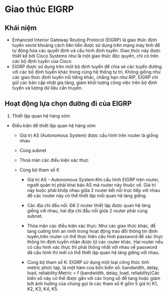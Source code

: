 # Giao thúc EIGRP
## Khái niệm
* Enhanced Interior Gateway Routing Protocol (EIGRP) là giao thức định tuyến vectơ khoảng cách tiên tiến được sử dụng trên mạng máy tính để tự động hóa các quyết định và cấu hình định tuyến. Giao thức này được thiết kế bởi Cisco Systems như là một giao thức độc quyền, chỉ có trên các bộ định tuyến của Cisco
* EIGRP được sử dụng trên một bộ định tuyến để chia sẻ các tuyến đường với các bộ định tuyến khác trong cùng hệ thống tự trị. Không giống như các giao thức định tuyến nổi tiếng khác, chẳng hạn như RIP, EIGRP chỉ gửi các bản cập nhật gia tăng, giảm khối lượng công việc trên bộ định tuyến và lượng dữ liệu cần truyền.
## Hoạt động lựa chọn đường đi của EIGRP
1. Thiết lập quan hệ hàng xóm
* Điều kiện để thiết lập quan hệ hàng xóm
    * Giá trị AS (Autonomous System) được cấu hình trên router là giống nhau
    * Cùng subnet
    * Thoả mãn các điều kiện xác thực
    * Cùng bộ tham số K
            
        * Giá trị AS – Autonomous System:Khi cấu hình EIGRP trên router, người quản trị phải khai báo AS mà router này thuộc về. Giá trị này buộc phải khớp nhau giữa 2 router kết nối trực tiếp với nhau để các router này có thể thiết lập mối quan hệ láng giềng.
        
        * Các địa chỉ đầu nối: Để 2 router thiết lập được quan hệ láng giềng với nhau, hai địa chỉ đầu nối giữa 2 router phải cùng subnet.

        * Thỏa mãn các điều kiện xác thực: Như các giao thức khác, để tang cường tính an ninh trong hoạt động trao đổi thông tin định tuyến,trên router có thể thực hiện cấu hình password để xác thực thông tin định tuyến nhận được từ các router khác. Hai router nếu có cấu hình xác thực thì phải thống nhất với nhau về password đã cấu hình thì mới có thể thiết lập quan hệ láng giềng với nhau.

        * Cùng bộ tham số K: EIGRP sử dụng một loại công thức tính metric phức tạp, là một hàm của bốn biến số: bandwidth, delay, load, reliability:Metric = f (bandwidth, delay, load, reliability)Các biến số này có thể được gắn với các trọng số để tang hoặc giảm bớt ảnh hưởng của chúng gọi là các tham số K gồm 5 giá trị K1, K2, K3, K4, K5. 